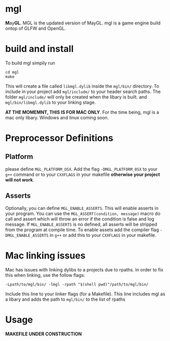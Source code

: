 # mgl

**M**ay**GL**. MGL is the updated version of MayGL. mgl is a game engine build ontop of GLFW and OpenGL.

# build and install

To build mgl simpily run

```
cd mgl
make
```

This will create a file called `libmgl.dylib` inside the `mgl/bin/` directory. To include in your project add `mgl/include/` to your header search paths. The folder `mgl/include/` will only be created when the libary is built.
and `mgl/bin/libmgl.dylib` to your linking stage.

**AT THE MOMEMNT, THIS IS FOR MAC ONLY**. For the time being, mgl is a mac only libary. Windows and linux coming soon.

# Preprocessor Definitions

Platform
-------------

please define `MGL_PLATFORM_OSX`. Add the flag `-DMGL_PLATFORM_OSX` to your `g++` command or to your `CXXFLAGS` in your makefile **otherwise your project will not work**.

Asserts
-------------

Optionally, you can define `MGL_ENABLE_ASSERTS`. This will enable asserts in your program. 
You can use the `MGL_ASSERT(condition, message)` macro do call and assert which will throw an error if the condition is false and log message. If `MGL_ENABLE_ASSERTS` is no defined, all asserts will be stripped from the program at compile time. To enable assets add the compiler flag `-DMGL_ENABLE_ASSERTS` in `g++` or add this to your `CXXFLAGS` in your makefile.


# Mac linking issues

Mac has issues with linking dylibs to a projects due to rpaths. In order to fix this when linking, use the follow flags:
```
-Lpath/to/mgl/bin/ -lmgl -rpath "$(shell pwd)"/path/to/mgl/bin/
```
Include this line to your linker flags (for a Makefile). This line includes mgl as a libary and adds the path to `mgl/bin/` to the list of rpaths

# Usage

**MAKEFILE UNDER CONSTRUCTION**
